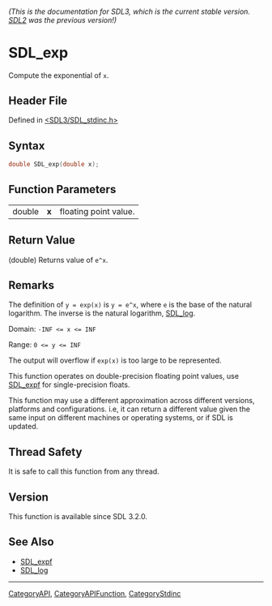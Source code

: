 ###### (This is the documentation for SDL3, which is the current stable version. [SDL2](https://wiki.libsdl.org/SDL2/) was the previous version!)
# SDL_exp

Compute the exponential of `x`.

## Header File

Defined in [<SDL3/SDL_stdinc.h>](https://github.com/libsdl-org/SDL/blob/main/include/SDL3/SDL_stdinc.h)

## Syntax

```c
double SDL_exp(double x);
```

## Function Parameters

|        |       |                       |
| ------ | ----- | --------------------- |
| double | **x** | floating point value. |

## Return Value

(double) Returns value of `e^x`.

## Remarks

The definition of `y = exp(x)` is `y = e^x`, where `e` is the base of the
natural logarithm. The inverse is the natural logarithm,
[SDL_log](SDL_log).

Domain: `-INF <= x <= INF`

Range: `0 <= y <= INF`

The output will overflow if `exp(x)` is too large to be represented.

This function operates on double-precision floating point values, use
[SDL_expf](SDL_expf) for single-precision floats.

This function may use a different approximation across different versions,
platforms and configurations. i.e, it can return a different value given
the same input on different machines or operating systems, or if SDL is
updated.

## Thread Safety

It is safe to call this function from any thread.

## Version

This function is available since SDL 3.2.0.

## See Also

- [SDL_expf](SDL_expf)
- [SDL_log](SDL_log)

----
[CategoryAPI](CategoryAPI), [CategoryAPIFunction](CategoryAPIFunction), [CategoryStdinc](CategoryStdinc)

